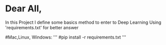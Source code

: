 # Dear All, 

In this Project I define some basics method to enter to Deep Learning
Using 'requirements.txt' for better answer 

#Mac,Linux, Windows:
'''
#pip install -r requirements.txt
'''
